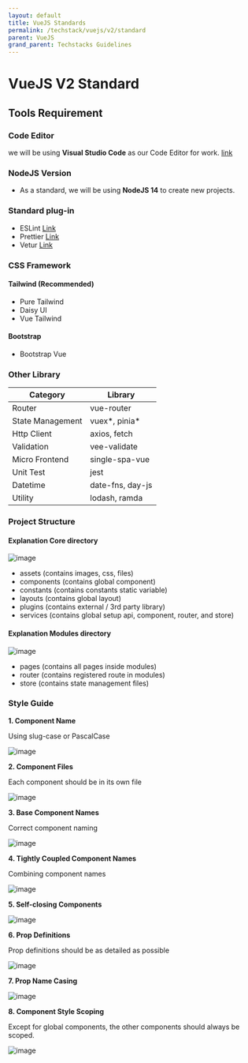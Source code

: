 ```yaml
---
layout: default
title: VueJS Standards
permalink: /techstack/vuejs/v2/standard
parent: VueJS
grand_parent: Techstacks Guidelines
---
```


# VueJS V2 Standard

## Tools Requirement

### Code Editor
we will be using **Visual Studio Code** as our Code Editor for work. [link](https://code.visualstudio.com/)

### NodeJS Version
- As a standard, we will be using **NodeJS 14** to create new projects.

### Standard plug-in
- ESLint [Link](https://eslint.vuejs.org/)
- Prettier [Link](https://www.npmjs.com/package/eslint-plugin-prettier-vue)
- Vetur [Link](https://vuejs.github.io/vetur/)

### CSS Framework

#### Tailwind (Recommended)
- Pure Tailwind
- Daisy UI
- Vue Tailwind

#### Bootstrap
- Bootstrap Vue

### Other Library

| Category          | Library                |
|-------------------|------------------------|
| Router            | vue-router             |
| State Management  | vuex*, pinia*          |
| Http Client       | axios, fetch           |
| Validation        | vee-validate           |
| Micro Frontend    | single-spa-vue         |
| Unit Test         | jest                   |
| Datetime          | date-fns, day-js       |
| Utility           | lodash, ramda          |

### Project Structure

#### Explanation Core directory
![image](https://github.com/PT-Akar-Inti-Teknologi/ait_development_standard_assets/blob/main/Techstack/VueJS/V2/str-core.png?raw=true)

- assets (contains images, css, files)​
- components (contains global component)​
- constants (contains constants static variable)​
- layouts (contains global layout)​
- plugins (contains external / 3rd party library)​
- services (contains global setup api, component, router, and store)

#### Explanation Modules directory
![image](https://github.com/PT-Akar-Inti-Teknologi/ait_development_standard_assets/blob/main/Techstack/VueJS/V2/str-src.png?raw=true)

- pages (contains all pages inside modules)
- router (contains registered route in modules)​
- store (contains state management files)

### Style Guide

**1. Component Name**

Using slug-case or PascalCase

![image](https://github.com/PT-Akar-Inti-Teknologi/ait_development_standard_assets/blob/main/Techstack/VueJS/V2/sg-component-name.png?raw=true)

**2. Component Files​**

Each component should be in its own file​

![image](https://github.com/PT-Akar-Inti-Teknologi/ait_development_standard_assets/blob/main/Techstack/VueJS/V2/sg-component-files.png?raw=true)

**3. Base Component Names**

Correct component naming

![image](https://github.com/PT-Akar-Inti-Teknologi/ait_development_standard_assets/blob/main/Techstack/VueJS/V2/sg-naming-component-file.png?raw=true)

**4. Tightly Coupled Component Names​**

Combining component names

![image](https://github.com/PT-Akar-Inti-Teknologi/ait_development_standard_assets/blob/main/Techstack/VueJS/V2/sg-component-combining.png?raw=true)

**5. Self-closing Components​**

![image](https://github.com/PT-Akar-Inti-Teknologi/ait_development_standard_assets/blob/main/Techstack/VueJS/V2/sg-component-implement.png?raw=true)

**6. Prop Definitions​**

Prop definitions should be as detailed as possible​

![image](https://github.com/PT-Akar-Inti-Teknologi/ait_development_standard_assets/blob/main/Techstack/VueJS/V2/sg-component-prop.png?raw=true)

**7. Prop Name Casing​**

![image](https://github.com/PT-Akar-Inti-Teknologi/ait_development_standard_assets/blob/main/Techstack/VueJS/V2/sg-component-prop-naming.png?raw=true)

**8. Component Style Scoping**

Except for global components, the other components should always be scoped.

![image](https://github.com/PT-Akar-Inti-Teknologi/ait_development_standard_assets/blob/main/Techstack/VueJS/V2/sg-component-style-scopped.png?raw=true)
